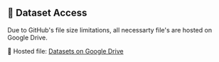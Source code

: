 
## 🔗 Dataset Access

Due to GitHub's file size limitations, all necessarty file's are hosted on Google Drive.

📁 Hosted file: [Datasets on Google Drive](https://drive.google.com/drive/folders/1FwAfDRWzxd9UJ7r2ga-MAZcW8GHQ9IN_?usp=sharing)
